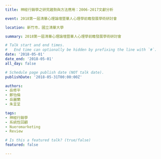 ```yaml
---
title: 神經行銷學之研究趨勢與方法應用：2006-2017文獻分析

event: 2018第一屆清華心理論壇暨華人心理學前瞻發展學術研討會

location: 新竹市，國立清華大學

summary: 2018第一屆清華心理論壇暨華人心理學前瞻發展學術研討會

# Talk start and end times.
#   End time can optionally be hidden by prefixing the line with `#`.
date: '2018-05-01'
date_end: '2018-05-01'
all_day: false

# Schedule page publish date (NOT talk date).
publishDate: '2018-05-31T00:00:00Z'

authors: 
- 岳修平
- 鄭怡倫
- 岳麗蘭
- 朱呈呈

tags:
- 神經行銷學
- 系統性回顧
- Nueromarketing
- Review

# Is this a featured talk? (true/false)
featured: false

---
```


